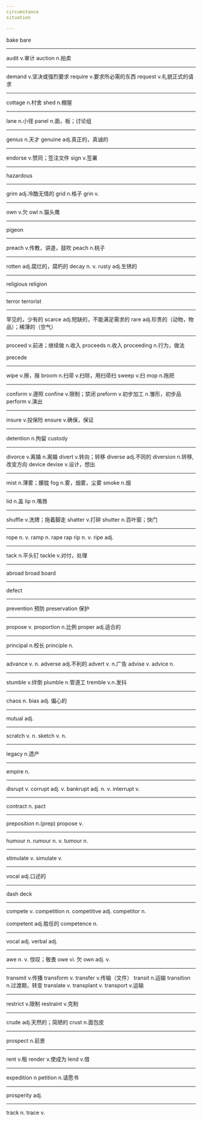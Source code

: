 ```yaml
---
circumstance
situation

---
```

bake
bare

---
audit           v.审计
auction         n.拍卖

---
demand          v.坚决或强烈要求
require         v.要求所必需的东西
request         v.礼貌正式的请求

---
cottage         n.村舍
shed            n.棚屋

---
lane            n.小径
panel           n.面，板；讨论组

---
genius          n.天才
genuine         adj.真正的，真诚的

---
endorse         v.赞同；签注文件
sign            v.签署

---
hazardous

---
grim            adj.冷酷无情的
grid            n.格子
grin            v.

---
own             v.欠
owl             n.猫头鹰

---
pigeon

---
preach                          v.传教，讲道，鼓吹
peach                           n.桃子

---
rotten                          adj.腐烂的，腐朽的
decay                           n. v.
rusty                           adj.生锈的

---
religious
religion

---
terror
terrorist

---
罕见的，少有的
scarce          adj.短缺的，不能满足需求的
rare            adj.珍贵的（动物，物品）；稀薄的（空气）

---
proceed         v.前进；继续做  n.收入
proceeds        n.收入
proceeding      n.行为，做法

precede

---
wipe            v.擦，揩
broom           n.扫帚 v.扫除，用扫帚扫
sweep           v.扫
mop             n.拖把

---
conform         v.遵照
confine         v.限制；禁闭
preform         v.初步加工 n.雏形，初步品
perform         v.演出

---
insure          v.投保险
ensure          v.确保，保证

---
detention       n.拘留
custody

---
divorce         v.离婚 n.离婚
divert          v.转向；转移
diverse        adj.不同的
diversion       n.转移, 改变方向
device
devise          v.设计，想出

---
mist            n.薄雾；朦胧
fog             n.雾，烟雾，尘雾
smoke           n.烟

---
lid             n.盖
lip             n.嘴唇

---
shuffle         v.洗牌；拖着脚走
shatter         v.打碎
shutter         n.百叶窗；快门

---
rope            n. v.
ramp            n.
rape
rap
rip             n. v.
ripe            adj.

---
tack            n.平头钉
tackle          v.对付，处理

---
abroad
broad
board

---
defect

---
prevention      预防
preservation    保护

---
propose         v.
proportion      n.比例
proper          adj.适合的

---
principal       n.校长
principle       n.

---
advance         v. n.
adverse         adj.不利的
advert          v. n.广告
advise          v.
advice          n.

---
stumble         v.绊倒
plumble         n.管道工
tremble         v.n.发抖

---
chaos           n.
bias            adj. 偏心的

---
mutual          adj.

---
scratch         v. n.
sketch          v. n.

---
legacy          n.遗产

---
empire          n.

---
disrupt         v.
corrupt         adj. v.
bankrupt        adj. n. v.
interrupt       v.

---
contract        n.
pact

---
preposition     n.(prep)
propose         v.

---
humour          n.
rumour          n. v.
tumour          n.

---
stimulate       v.
simulate        v.

---
vocal               adj.口述的

---
dash
deck

---
compete         v.
competition     n.
competitive     adj.
competitor      n.

competent       adj.胜任的
competence      n.

---
vocal           adj.
verbal          adj.

---
awe             n. v. 惊叹；敬畏
owe             vi. 欠
own             adj. v.

---
transmit        v.传播
transform       v.
transfer        v.传输（文件）
transit         n.运输
transition      n.过渡期，转变
translate       v.
transplant      v.
transport       v.运输

---
restrict        v.限制
restraint       v.克制

---
crude           adj.天然的；简陋的
crust           n.面包皮

---
prospect        n.前景

---
rent            v.租
render          v.使成为
lend            v.借

---
expedition      n
petition        n.请愿书

---
prosperity      adj.

---
track           n.
trace           v.
